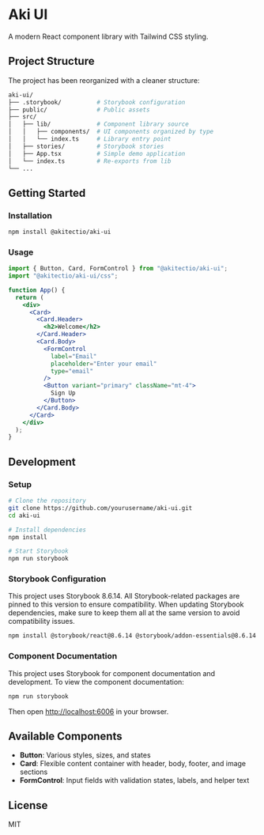 # Aki UI

A modern React component library with Tailwind CSS styling.

## Project Structure

The project has been reorganized with a cleaner structure:

```bash
aki-ui/
├── .storybook/          # Storybook configuration
├── public/              # Public assets
├── src/
│   ├── lib/             # Component library source
│   │   ├── components/  # UI components organized by type
│   │   └── index.ts     # Library entry point
│   ├── stories/         # Storybook stories
│   ├── App.tsx          # Simple demo application
│   └── index.ts         # Re-exports from lib
└── ...
```

## Getting Started

### Installation

```bash
npm install @akitectio/aki-ui
```

### Usage

```jsx
import { Button, Card, FormControl } from "@akitectio/aki-ui";
import "@akitectio/aki-ui/css";

function App() {
  return (
    <div>
      <Card>
        <Card.Header>
          <h2>Welcome</h2>
        </Card.Header>
        <Card.Body>
          <FormControl
            label="Email"
            placeholder="Enter your email"
            type="email"
          />
          <Button variant="primary" className="mt-4">
            Sign Up
          </Button>
        </Card.Body>
      </Card>
    </div>
  );
}
```

## Development

### Setup

```bash
# Clone the repository
git clone https://github.com/yourusername/aki-ui.git
cd aki-ui

# Install dependencies
npm install

# Start Storybook
npm run storybook
```

### Storybook Configuration

This project uses Storybook 8.6.14. All Storybook-related packages are pinned to this version to ensure compatibility. When updating Storybook dependencies, make sure to keep them all at the same version to avoid compatibility issues.

```bash
npm install @storybook/react@8.6.14 @storybook/addon-essentials@8.6.14 --save-dev
```

### Component Documentation

This project uses Storybook for component documentation and development. To view the component documentation:

```bash
npm run storybook
```

Then open [http://localhost:6006](http://localhost:6006) in your browser.

## Available Components

- **Button**: Various styles, sizes, and states
- **Card**: Flexible content container with header, body, footer, and image sections
- **FormControl**: Input fields with validation states, labels, and helper text

## License

MIT
